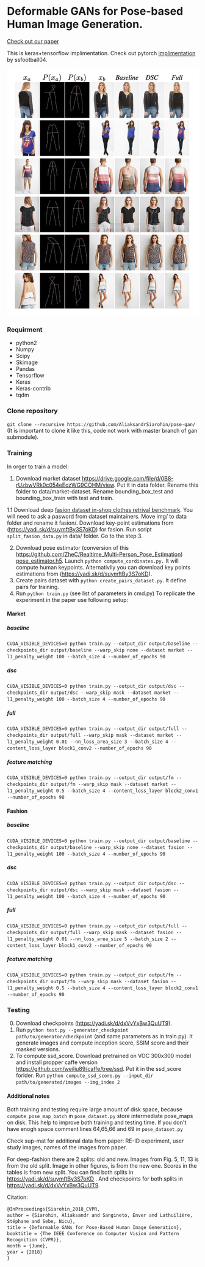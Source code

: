 # Deformable GANs for Pose-based Human Image Generation.
[Check out our paper](https://arxiv.org/abs/1801.00055)

This is keras+tensorflow implimentation. Check out pytorch [implimentation](https://github.com/ssfootball04/pose-transfer) by ssfootball04.

![Screenshot](sup-mat/teaser.jpg)

### Requirment
* python2
* Numpy
* Scipy
* Skimage
* Pandas
* Tensorflow
* Keras
* Keras-contrib
* tqdm 

### Clone repository
```git clone --recursive https://github.com/AliaksandrSiarohin/pose-gan/``` (It is important to clone it like this, code not work with master branch of gan submodule).

### Training
In orger to train a model:
1. Download market dataset https://drive.google.com/file/d/0B8-rUzbwVRk0c054eEozWG9COHM/view. Put it in data folder. Rename this folder to data/market-dataset. Rename bounding_box_test and bounding_box_train with test and train. 


1.1 Download deep [fasion dataset in-shop clothes retrival benchmark](http://mmlab.ie.cuhk.edu.hk/projects/DeepFashion/InShopRetrieval.html). You will need to ask a pasword from dataset maintainers. Move img/ to data folder and rename it fasion/. Download key-point estimations from (https://yadi.sk/d/suymftBy3S7oKD) for fasion. Run script ```split_fasion_data.py``` in data/ folder. Go to the step 3. 

2. Download pose estimator (conversion of this https://github.com/ZheC/Realtime_Multi-Person_Pose_Estimation) [pose_estimator.h5](https://yadi.sk/d/blgmGpDi3PjXvK). Launch ```python compute_cordinates.py.``` It will compute human keypoints. Alternativlly you can download key points estimations from (https://yadi.sk/d/suymftBy3S7oKD).
3. Create pairs dataset with ```python create_pairs_dataset.py```. It define pairs for training.
4. Run ```python train.py``` (see list of parameters in cmd.py)
To replicate the experiment in the paper use following setup:
#### Market
##### baseline
```CUDA_VISIBLE_DEVICES=0 python train.py --output_dir output/baseline --checkpoints_dir output/baseline --warp_skip none --dataset market --l1_penalty_weight 100 --batch_size 4 --number_of_epochs 90```
##### dsc
```CUDA_VISIBLE_DEVICES=0 python train.py --output_dir output/dsc --checkpoints_dir output/dsc --warp_skip mask --dataset market --l1_penalty_weight 100 --batch_size 4 --number_of_epochs 90```
##### full
```CUDA_VISIBLE_DEVICES=0 python train.py --output_dir output/full --checkpoints_dir output/full --warp_skip mask --dataset market --l1_penalty_weight 0.01 --nn_loss_area_size 3 --batch_size 4 --content_loss_layer block1_conv2 --number_of_epochs 90```
##### feature matching
```CUDA_VISIBLE_DEVICES=0 python train.py --output_dir output/fm --checkpoints_dir output/fm --warp_skip mask --dataset market --l1_penalty_weight 0.5 --batch_size 4 --content_loss_layer block2_conv1 --number_of_epochs 90```

#### Fashion
##### baseline
```CUDA_VISIBLE_DEVICES=0 python train.py --output_dir output/baseline --checkpoints_dir output/baseline --warp_skip none --dataset fasion --l1_penalty_weight 100 --batch_size 4 --number_of_epochs 90```
##### dsc
```CUDA_VISIBLE_DEVICES=0 python train.py --output_dir output/dsc --checkpoints_dir output/dsc --warp_skip mask --dataset fasion --l1_penalty_weight 100 --batch_size 4 --number_of_epochs 90```
##### full
```CUDA_VISIBLE_DEVICES=0 python train.py --output_dir output/full --checkpoints_dir output/full --warp_skip mask --dataset fasion --l1_penalty_weight 0.01 --nn_loss_area_size 5 --batch_size 2 --content_loss_layer block1_conv2 --number_of_epochs 90```
##### feature matching
```CUDA_VISIBLE_DEVICES=0 python train.py --output_dir output/fm --checkpoints_dir output/fm --warp_skip mask --dataset fasion --l1_penalty_weight 0.5 --batch_size 4 --content_loss_layer block2_conv1 --number_of_epochs 90```

### Testing
0. Download checkpoints (https://yadi.sk/d/dxVvYxBw3QuUT9).
1. Run ```python test.py --generator_checkpoint path/to/generator/checkpoint``` (and same parameters as in train.py). It generate images and compute inception score, SSIM score and their masked versions.
2. To compute ssd_score. Download pretrained on VOC 300x300 model and install propper caffe version https://github.com/weiliu89/caffe/tree/ssd. Put it in the ssd_score forlder. Run ```python compute_ssd_score.py --input_dir path/to/generated/images --img_index 2```

#### Additional notes
Both training and testing require large amount of disk space, because ```compute_pose_map_batch``` in ```pose_dataset.py``` store intermediate pose_maps on disk. This help to improve both training and testing time. If you don't have enogh space comment lines 64,65,66 and 69 in ```pose_dataset.py```

Check sup-mat for additional data from paper: RE-ID experiment, user study images, names of the images from paper.

For deep-fashion there are 2 splits: old and new. Images from Fig. 5, 11, 13 is from the old split. Image in other figures, is from the new one. Scores in the tables is from new split. You can find both splits in https://yadi.sk/d/suymftBy3S7oKD . And checkpoints for both splits in https://yadi.sk/d/dxVvYxBw3QuUT9.

Citation:

```
@InProceedings{Siarohin_2018_CVPR,
author = {Siarohin, Aliaksandr and Sangineto, Enver and Lathuilière, Stéphane and Sebe, Nicu},
title = {Deformable GANs for Pose-Based Human Image Generation},
booktitle = {The IEEE Conference on Computer Vision and Pattern Recognition (CVPR)},
month = {June},
year = {2018}
}
```
